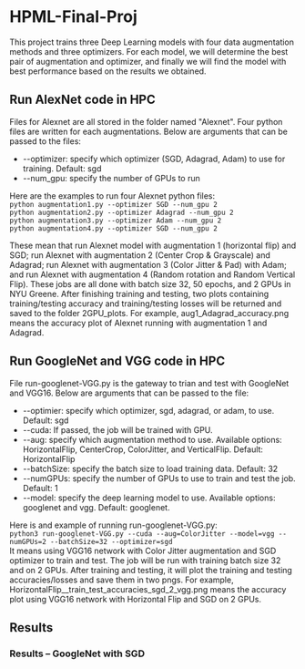 # HPML-Final-Proj
This project trains three Deep Learning models with four data augmentation methods and three optimizers. For each model, we will determine the best pair of augmentation and optimizer, and finally we will find the model with best performance based on the results we obtained.

## Run AlexNet code in HPC
Files for Alexnet are all stored in the folder named "Alexnet". Four python files are written for each augmentations. Below are arguments that can be passed to the files:
* --optimizer: specify which optimizer (SGD, Adagrad, Adam) to use for training. Default: sgd
* --num_gpu: specify the number of GPUs to run

Here are the examples to run four Alexnet python files:<br>
`python augmentation1.py --optimizer SGD --num_gpu 2`<br>
`python augmentation2.py --optimizer Adagrad --num_gpu 2`<br>
`python augmentation3.py --optimizer Adam --num_gpu 2`<br>
`python augmentation4.py --optimizer SGD --num_gpu 2`<br>

These mean that run Alexnet model with augmentation 1 (horizontal flip) and SGD; run Alexnet with augmentation 2 (Center Crop & Grayscale) and Adagrad; run Alexnet with augmentation 3 (Color Jitter & Pad) with Adam; and run Alexnet with augmentation 4 (Random rotation and Random Vertical Flip). These jobs are all done with batch size 32, 50 epochs, and 2 GPUs in NYU Greene. After finishing training and testing, two plots containing training/testing accuracy and training/testing losses will be returned and saved to the folder 2GPU_plots. For example, aug1_Adagrad_accuracy.png means the accuracy plot of Alexnet running with augmentation 1 and Adagrad.

## Run GoogleNet and VGG code in HPC
File run-googlenet-VGG.py is the gateway to trian and test with GoogleNet and VGG16. Below are arguments that can be passed to the file:
* --optimier: specify which optimizer, sgd, adagrad, or adam, to use. Default: sgd
* --cuda: If passed, the job will be trained with GPU. 
* --aug: specify which augmentation method to use. Available options: HorizontalFlip, CenterCrop, ColorJitter, and VerticalFlip. Default: HorizontalFlip
* --batchSize: specify the batch size to load training data. Default: 32
* --numGPUs: specify the number of GPUs to use to train and test the job. Default: 1
* --model: specify the deep learning model to use. Available options: googlenet and vgg. Default: googlenet.

Here is and example of running run-googlenet-VGG.py: <br>
`python3 run-googlenet-VGG.py --cuda --aug=ColorJitter --model=vgg --numGPUs=2 --batchSize=32 --optimizer=sgd`<br>
It means using VGG16 network with Color Jitter augmentation and SGD optimizer to train and test. The job will be run with training batch size 32 and on 2 GPUs. After training and testing, it will plot the training and testing accuracies/losses and save them in two pngs. For example, HorizontalFlip__train_test_accuracies_sgd_2_vgg.png means the accuracy plot using VGG16 network with Horizontal Flip and SGD on 2 GPUs.

## Results
### Results – GoogleNet with SGD
